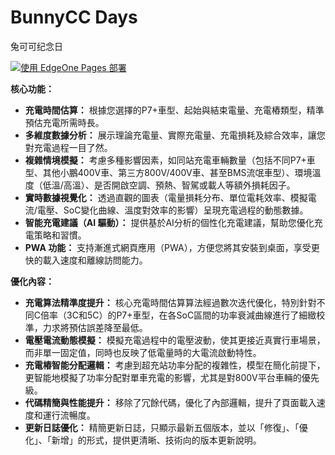 # BunnyCC Days
兔可可纪念日

[![使用 EdgeOne Pages 部署](https://cdnstatic.tencentcs.com/edgeone/pages/deploy.svg)](https://edgeone.ai/pages/new?repository-url=https://github.com/kissggj123/kissggj123.github.com)

**核心功能：**

* **充電時間估算：** 根據您選擇的P7+車型、起始與結束電量、充電樁類型，精準預估充電所需時長。
* **多維度數據分析：** 展示理論充電量、實際充電量、充電損耗及綜合效率，讓您對充電過程一目了然。
* **複雜情境模擬：** 考慮多種影響因素，如同站充電車輛數量（包括不同P7+車型、其他小鵬400V車、第三方800V/400V車、甚至BMS流氓車型）、環境溫度（低溫/高溫）、是否開啟空調、預熱、智駕或載人等額外損耗因子。
* **實時數據視覺化：** 透過直觀的圖表（電量損耗分布、單位電耗效率、模擬電流/電壓、SoC變化曲線、溫度對效率的影響）呈現充電過程的動態數據。
* **智能充電建議（AI 驅動）：** 提供基於AI分析的個性化充電建議，幫助您優化充電策略和習慣。
* **PWA 功能：** 支持漸進式網頁應用（PWA），方便您將其安裝到桌面，享受更快的載入速度和離線訪問能力。

**優化內容：**

* **充電算法精準度提升：** 核心充電時間估算算法經過數次迭代優化，特別針對不同C倍率（3C和5C）的P7+車型，在各SoC區間的功率衰減曲線進行了細緻校準，力求將預估誤差降至最低。
* **電壓電流動態模擬：** 模擬充電過程中的電壓波動，使其更接近真實行車場景，而非單一固定值，同時也反映了低電量時的大電流啟動特性。
* **充電樁智能分配邏輯：** 考慮到超充站功率分配的複雜性，模型在簡化前提下，更智能地模擬了功率分配對單車充電的影響，尤其是對800V平台車輛的優先級。
* **代碼精簡與性能提升：** 移除了冗餘代碼，優化了內部邏輯，提升了頁面載入速度和運行流暢度。
* **更新日誌優化：** 精簡更新日誌，只顯示最新五個版本，並以「修復」、「優化」、「新增」的形式，提供更清晰、技術向的版本更新說明。
